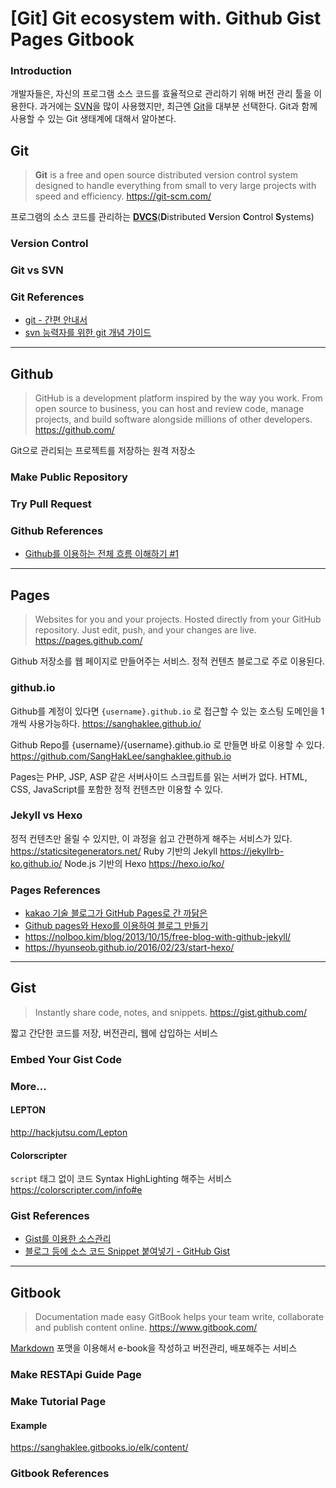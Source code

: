 # [Git] Git ecosystem with. Github Gist Pages Gitbook

### Introduction
개발자들은, 자신의 프로그램 소스 코드를 효율적으로 관리하기 위해 버전 관리 툴을 이용한다.
과거에는 [SVN][1]을 많이 사용했지만, 최근엔 [Git][2]을 대부분 선택한다.
Git과 함께 사용할 수 있는 Git 생태계에 대해서 알아본다.

## Git
> **Git** is a free and open source distributed version control system designed to handle everything from small to very large projects with speed and efficiency.
https://git-scm.com/

프로그램의 소스 코드를 관리하는 **[DVCS][3]**(**D**istributed **V**ersion **C**ontrol **S**ystems)

### Version Control

### Git vs SVN

### Git References
- [git - 간편 안내서][4]
- [svn 능력자를 위한 git 개념 가이드][5]
___

## Github
> GitHub is a development platform inspired by the way you work. From open source to business, you can host and review code, manage projects, and build software alongside millions of other developers.
https://github.com/

Git으로 관리되는 프로젝트를 저장하는 원격 저장소

### Make Public Repository

### Try Pull Request

### Github References
- [Github를 이용하는 전체 흐름 이해하기 #1][6]

---

## Pages
> Websites for you and your projects.
Hosted directly from your GitHub repository. Just edit, push, and your changes are live.
https://pages.github.com/

Github 저장소를 웹 페이지로 만들어주는 서비스.
정적 컨텐츠 블로그로 주로 이용된다.

### github.io
Github를 계정이 있다면 `{username}.github.io` 로 접근할 수 있는 호스팅 도메인을 1개씩 사용가능하다.
https://sanghaklee.github.io/

Github Repo를 {username}/{username}.github.io 로 만들면 바로 이용할 수 있다.
https://github.com/SangHakLee/sanghaklee.github.io

Pages는 PHP, JSP, ASP 같은 서버사이드 스크립트를 읽는 서버가 없다.
HTML, CSS, JavaScript를 포함한 정적 컨텐츠만 이용할 수 있다.

### Jekyll vs Hexo  
정적 컨텐츠만 올릴 수 있지만, 이 과정을 쉽고 간편하게 해주는 서비스가 있다.
https://staticsitegenerators.net/
 Ruby 기반의 Jekyll https://jekyllrb-ko.github.io/
 Node.js 기반의 Hexo https://hexo.io/ko/

### Pages References
- [kakao 기술 블로그가 GitHub Pages로 간 까닭은][7]
- [Github pages와 Hexo를 이용하여 블로그 만들기][8]
- https://nolboo.kim/blog/2013/10/15/free-blog-with-github-jekyll/
- https://hyunseob.github.io/2016/02/23/start-hexo/

---

## Gist
> Instantly share code, notes, and snippets.
https://gist.github.com/

짧고 간단한 코드를 저장, 버전관리, 웹에 삽입하는 서비스

### Embed Your Gist Code
<script src="https://gist.github.com/SangHakLee/f3bdee00e6bcbb1965c235840eb43034.js"></script>

### More...
#### LEPTON
http://hackjutsu.com/Lepton

#### Colorscripter
`script` 태그 없이  코드 Syntax HighLighting 해주는 서비스
https://colorscripter.com/info#e

### Gist References
- [Gist를 이용한 소스관리][9]
- [블로그 등에 소스 코드 Snippet 붙여넣기 - GitHub Gist][10]

---

## Gitbook
> Documentation made easy
GitBook helps your team write, collaborate and publish content online.
https://www.gitbook.com/

[Markdown][11] 포맷을 이용해서 e-book을 작성하고 버전관리, 배포해주는 서비스

### Make RESTApi Guide Page

### Make Tutorial Page

#### Example
https://sanghaklee.gitbooks.io/elk/content/

### Gitbook References


  [1]: https://subversion.apache.org/
  [2]: https://git-scm.com/
  [3]: https://ko.wikipedia.org/wiki/%EB%B6%84%EC%82%B0_%EB%B2%84%EC%A0%84_%EA%B4%80%EB%A6%AC
  [4]: https://rogerdudler.github.io/git-guide/index.ko.html
  [5]: https://www.slideshare.net/einsub/svn-git-17386752
  [6]: https://blog.outsider.ne.kr/865
  [7]: http://tech.kakao.com/2016/07/07/tech-blog-story/
  [8]: http://blog.lattecom.xyz/2016/06/28/hexo-blog-github-pages/
  [9]: https://gist.github.com/safe1981/2041116
  [10]: http://hanmomhanda.tistory.com/entry/%EB%B8%94%EB%A1%9C%EA%B7%B8-%EB%93%B1%EC%97%90-%EC%86%8C%EC%8A%A4-%EC%BD%94%EB%93%9C-Snippet-%EB%B6%99%EC%97%AC%EB%84%A3%EA%B8%B0-GitHub-Gist
  [11]: https://ko.wikipedia.org/wiki/%EB%A7%88%ED%81%AC%EB%8B%A4%EC%9A%B4
